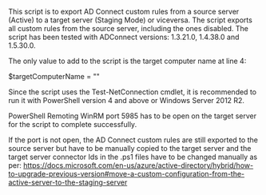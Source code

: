 This script is to export AD Connect custom rules from a source server (Active) to a target server (Staging Mode) or viceversa.
The script exports all custom rules from the source server, including the ones disabled.
The script has been tested with ADConnect versions: 1.3.21.0, 1.4.38.0 and 1.5.30.0.

The only value to add to the script is the target computer name at line 4:

$targetComputerName = ""

Since the script uses the Test-NetConnection cmdlet, it is recommended to run it with PowerShell version 4 and above or Windows Server 2012 R2.

PowerShell Remoting WinRM port 5985 has to be open on the target server for the script to complete successfully.

If the port is not open, the AD Connect custom rules are still exported to the source server but have to be manually copied to the target server and the target server connector Ids in the .ps1 files have to be changed manually as per:
https://docs.microsoft.com/en-us/azure/active-directory/hybrid/how-to-upgrade-previous-version#move-a-custom-configuration-from-the-active-server-to-the-staging-server



